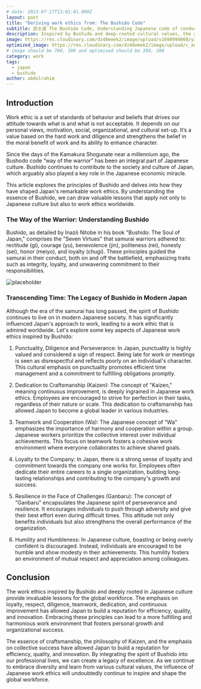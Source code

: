 ```yaml
---
# date: 2023-07-27T13:01:01.000Z
layout: post
title: "Deriving work ethics from: The Bushido Code"
subtitle: 武士道 The Bushido Code, Understanding Japanese code of conduct. And what can we learn from them?
description: Inspired by Bushido and deep-rooted cultural values, the article delves into the principles of diligence, respect, and continuous improvement that shape Japan's exemplary work ethic
image: https://res.cloudinary.com/dz48emek2/image/upload/v1690999860/y3woxqoxn3bd7k9znqeh.jpg
optimized_image: https://res.cloudinary.com/dz48emek2/image/upload/c_auto,w_380/y3woxqoxn3bd7k9znqeh
# image should be 760, 399 and optimised should be 380, 200
category: work
tags:
  - japan
  - bushido
author: abdulrahim
---
```


## Introduction
Work ethic is a set of standards of behavior and beliefs that drives our attitude towards what is and what is not acceptable. It depends on our personal views, motivation, social, organizational, and cultural set-up. It’s a value based on the hard work and diligence and strengthens the belief in the moral benefit of work and its ability to enhance character. 

Since the days of the Kamakura Shogunate near a millennium ago, the Bushodo code “way of the warrior” has been an integral part of Japanese culture. Bushido continues to contribute to the society and culture of Japan, which arguably also played a key role in the Japanese economic miracle. 

This article explores the principles of Bushido and delves into how they have shaped Japan's remarkable work ethics. By understanding the essence of Bushido, we can draw valuable lessons that apply not only to Japanese culture but also to work ethics worldwide.

### The Way of the Warrior: Understanding Bushido
Bushido, as detailed by Inazō Nitobe in his book "Bushido: The Soul of Japan," comprises the "Seven Virtues" that samurai warriors adhered to: rectitude (gi), courage (yu), benevolence (jin), politeness (rei), honesty (sei), honor (meiyo), and loyalty (chugi). These principles guided the samurai in their conduct, both on and off the battlefield, emphasizing traits such as integrity, loyalty, and unwavering commitment to their responsibilities.

![placeholder](https://res.cloudinary.com/dz48emek2/image/upload/v1691233636/bcmlkp0svyfq1rr4yjhm.jpg "Bushido hand painted colored photograph") 

### Transcending Time: The Legacy of Bushido in Modern Japan
Although the era of the samurai has long passed, the spirit of Bushido continues to live on in modern Japanese society. It has significantly influenced Japan's approach to work, leading to a work ethic that is admired worldwide. Let's explore some key aspects of Japanese work ethics inspired by Bushido:

1. Punctuality, Diligence and Perseverance:
In Japan, punctuality is highly valued and considered a sign of respect. Being late for work or meetings is seen as disrespectful and reflects poorly on an individual's character. This cultural emphasis on punctuality promotes efficient time management and a commitment to fulfilling obligations promptly.

2. Dedication to Craftsmanship (Kaizen):
The concept of "Kaizen," meaning continuous improvement, is deeply ingrained in Japanese work ethics. Employees are encouraged to strive for perfection in their tasks, regardless of their nature or scale. This dedication to craftsmanship has allowed Japan to become a global leader in various industries.

3. Teamwork and Cooperation (Wa):
The Japanese concept of "Wa" emphasizes the importance of harmony and cooperation within a group. Japanese workers prioritize the collective interest over individual achievements. This focus on teamwork fosters a cohesive work environment where everyone collaborates to achieve shared goals.

4. Loyalty to the Company:
In Japan, there is a strong sense of loyalty and commitment towards the company one works for. Employees often dedicate their entire careers to a single organization, building long-lasting relationships and contributing to the company's growth and success.

5. Resilience in the Face of Challenges (Ganbaru):
The concept of "Ganbaru" encapsulates the Japanese spirit of perseverance and resilience. It encourages individuals to push through adversity and give their best effort even during difficult times. This attitude not only benefits individuals but also strengthens the overall performance of the organization.

6. Humility and Humbleness:
In Japanese culture, boasting or being overly confident is discouraged. Instead, individuals are encouraged to be humble and show modesty in their achievements. This humility fosters an environment of mutual respect and appreciation among colleagues.

## Conclusion
The work ethics inspired by Bushido and deeply rooted in Japanese culture provide invaluable lessons for the global workforce. The emphasis on loyalty, respect, diligence, teamwork, dedication, and continuous improvement has allowed Japan to build a reputation for efficiency, quality, and innovation. Embracing these principles can lead to a more fulfilling and harmonious work environment that fosters personal growth and organizational success.

<!-- The work ethics inspired by Bushido and deeply rooted in Japanese culture provide invaluable lessons for the global workforce. Embracing principles of  can lead to a more fulfilling and harmonious work environment that fosters personal growth and organizational success. The Bushido code has left an indelible mark on Japanese culture, shaping their exceptional work ethic and contributing to their economic success. -->

The essence of craftsmanship, the philosophy of Kaizen, and the emphasis on collective success have allowed Japan to build a reputation for efficiency, quality, and innovation. By integrating the spirit of Bushido into our professional lives, we can create a legacy of excellence. As we continue to embrace diversity and learn from various cultural values, the influence of Japanese work ethics will undoubtedly continue to inspire and shape the global workforce.

<!-- 

#### ---

At the core of Japanese work ethics lies the value of diligence and perseverance. The Japanese philosophy of "ganbaru," or doing one's best, motivates individuals to overcome challenges and push their limits to achieve success. This dedication to continuous improvement has been instrumental in Japan's remarkable economic growth and global influence.

Punctuality and Time Management
Japanese work ethics place immense importance on punctuality and time management. Being late to work or a meeting is considered disrespectful and reflects poorly on an individual's character. This cultural emphasis on punctuality promotes efficient time management and a commitment to fulfilling obligations promptly.

Kaizen: The Pursuit of Continuous Improvement
The principle of Kaizen, meaning "continuous improvement," is deeply ingrained in Japanese work culture. It encourages individuals and organizations to make incremental improvements in processes, products, and skills over time. This philosophy fosters an environment where individuals strive for perfection in their tasks, regardless of their nature or scale.

Teamwork and Harmony
Japanese work ethics prioritize collective goals over individual achievements. The concept of "Wa" emphasizes the importance of harmony and cooperation within the workplace. Employees are encouraged to work cohesively as a team, supporting each other to achieve common goals. This focus on teamwork fosters a strong sense of camaraderie and loyalty among employees, creating a positive and productive work environment.


Punctuality and Respect
In Japan, punctuality is a matter of great importance. Being on time is seen as a mark of respect for others and reflects positively on one's character. This cultural emphasis on punctuality fosters efficient time management and a commitment to fulfilling obligations promptly.

Dedication to Craftsmanship
The concept of "Kaizen," which translates to continuous improvement, lies at the heart of Japanese work ethics. Employees are encouraged to strive for perfection in their tasks, regardless of their nature or scale. This dedication to craftsmanship has enabled Japan to become a global leader in various industries.

Teamwork and Cooperation
The Japanese concept of "Wa" places great importance on harmony and cooperation within a group. Employees are taught to prioritize the collective interest over individual achievements. This focus on teamwork fosters a cohesive work environment where everyone collaborates to achieve shared goals.

Loyalty to the Company
In Japan, there is a strong sense of loyalty and commitment towards the company one works for. Employees often dedicate their entire careers to a single organization, building long-lasting relationships and contributing to the company's growth and success.

Resilience in the Face of Challenges
The principle of "Ganbaru" encapsulates the Japanese spirit of perseverance and resilience. It encourages individuals to push through adversity and give their best effort even during difficult times. This attitude not only benefits individuals but also strengthens the overall performance of the organization.

Humility and Humbleness
In Japanese culture, boasting or being overly confident is discouraged. Instead, individuals are encouraged to be humble and show modesty in their achievements. This humility fosters an environment of mutual respect and appreciation among colleagues.

Embracing Work Ethics: A Global Lesson
The work ethics inspired by Bushido and deeply rooted in Japanese culture provide invaluable lessons for the global workforce. The emphasis on loyalty, respect, dedication, and continuous improvement has allowed Japan to build a reputation for excellence. By integrating the spirit of Bushido into our professional lives, we can create a more profound sense of purpose and a legacy of productivity and respect. -->